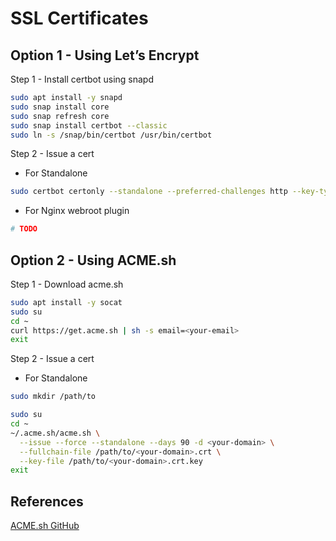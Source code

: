 # SSL Certificates

## Option 1 - Using Let’s Encrypt

Step 1 - Install certbot using snapd

```bash
sudo apt install -y snapd
sudo snap install core
sudo snap refresh core
sudo snap install certbot --classic
sudo ln -s /snap/bin/certbot /usr/bin/certbot
```

Step 2 - Issue a cert

- For Standalone

```bash
sudo certbot certonly --standalone --preferred-challenges http --key-type rsa --agree-tos --email <your-email> -d <your-domain>
```

- For Nginx webroot plugin

```bash
# TODO
```

## Option 2 - Using ACME.sh

Step 1 - Download acme.sh

```bash
sudo apt install -y socat
sudo su
cd ~
curl https://get.acme.sh | sh -s email=<your-email>
exit
```

Step 2 - Issue a cert

- For Standalone

```bash
sudo mkdir /path/to

sudo su
cd ~
~/.acme.sh/acme.sh \
  --issue --force --standalone --days 90 -d <your-domain> \
  --fullchain-file /path/to/<your-domain>.crt \
  --key-file /path/to/<your-domain>.crt.key
exit
```

## References

[ACME.sh GitHub](https://github.com/acmesh-official/acme.sh?tab=readme-ov-file)

